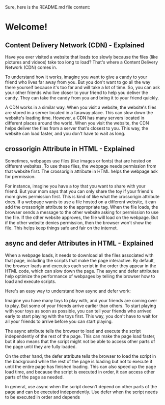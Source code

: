 Sure, here is the README.md file content:

# Welcome!

## Content Delivery Network (CDN) - Explained

Have you ever visited a website that loads too slowly because the files (like pictures and videos) take too long to load? That's where a Content Delivery Network (CDN) comes in.

To understand how it works, imagine you want to give a candy to your friend who lives far away from you. But you don't want to go all the way there yourself because it's too far and will take a lot of time. So, you can ask your other friends who live closer to your friend to help you deliver the candy. They can take the candy from you and bring it to your friend quickly.

A CDN works in a similar way. When you visit a website, the website's files are stored in a server located in a faraway place. This can slow down the website's loading time. However, a CDN has many servers located in different places around the world. When you visit the website, the CDN helps deliver the files from a server that's closest to you. This way, the website can load faster, and you don't have to wait as long.

## crossorigin Attribute in HTML - Explained

Sometimes, webpages use files (like images or fonts) that are hosted on different websites. To use these files, the webpage needs permission from that website first. The crossorigin attribute in HTML helps the webpage ask for permission.

For instance, imagine you have a toy that you want to share with your friend. But your mom says that you can only share the toy if your friend's mom gives permission first. This is kind of like what the crossorigin attribute does. If a webpage wants to use a file hosted on a different website, it can add the crossorigin attribute to the appropriate tag. When the file loads, the browser sends a message to the other website asking for permission to use the file. If the other website approves, the file will load on the webpage. But if the other website denies permission, then the browser won't show the file. This helps keep things safe and fair on the internet.

## async and defer Attributes in HTML - Explained

When a webpage loads, it needs to download all the files associated with that page, including the scripts that make the page interactive. By default, the browser loads and executes each script in the order they appear in the HTML code, which can slow down the page. The async and defer attributes help optimize the performance of webpages by telling the browser how to load and execute scripts.

Here's an easy way to understand how async and defer work:

Imagine you have many toys to play with, and your friends are coming over to play. But some of your friends arrive earlier than others. To start playing with your toys as soon as possible, you can tell your friends who arrived early to start playing with the toys first. This way, you don't have to wait for all your friends to arrive before you can start playing.

The async attribute tells the browser to load and execute the script independently of the rest of the page. This can make the page load faster, but it also means that the script might not be able to access other parts of the page until they are fully loaded.

On the other hand, the defer attribute tells the browser to load the script in the background while the rest of the page is loading but not to execute it until the entire page has finished loading. This can also speed up the page load time, and because the script is executed in order, it can access other parts of the page as needed.

In general, use async when the script doesn't depend on other parts of the page and can be executed independently. Use defer when the script needs to be executed in order and depends
